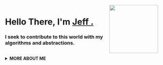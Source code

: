 <img align="right" src="https://media.giphy.com/media/d31vTpVi1LAcDvdm/giphy.gif" height="160px" width="auto">

<h1 align="left">Hello There, I'm <a href="https://www.facebook.com/hieuhas/">Jeff .</a></h1>

<h3 align="left">I seek to contribute to this world with my algorithms and abstractions.</h3>


<br>

  <details>
    <summary>
    <strong>MORE ABOUT ME</strong>
    </summary>

```javascript
const sidbelbase = {
  availableForHire: true,
  education: "UnderGraduate",
  otherAlias: "Back-end Developer",
  codesIn: [ "Java","J2EE","Java Swing","VueJs", "HTML", "CSS"],
  currentlylearning: ["TailwindCss","SwiftUI","SpringBoot"],
  toolsUsing: ["PostMan","GitKraken","IntelliJ IDEA","Brave"],
  experiences: [ ],
}
```

<img src="https://media.giphy.com/media/RhwkGhrlj3NVSOxWSN/giphy.gif" height="30"> <em><b>I'm mostly active around the internet</b> so if you want to say hi or just dropby, feel free to <a target="_blank" href="https://www.facebook.com/hieuhas/"><strong> start a discussion here</strong></a>, I'll be happy to exchnage our views on dinosaurs or life or anything you fancy about ;)</b> </em>

<h3 align="left">Some random tips and tricks I figured out while coding.</h3>


#Create an alias to shorten the command ./mvnw spring-boot:run.

1. In the terminal tab within IntelliJ IDEA, navigate to the root folder of your project.

2. Create a .bash_aliases file in the root folder of your project if it doesn't already exist. To create the file, run the following command:
   `` touch .alias ``

3. Open the .bash_aliases file, add the following line to the file:
   ``  alias run='./mvnw spring-boot:run’ ``
   This will create an alias ``run`` for the command ``./mvnw spring-boot:run.``

4. In the terminal, run the following command to reload your aliases: ``source .alias``

5. Well done, just run the following command to test the alias [each time reopen project you have to run cmd ``source .alias`` (one time) then ``run`` to start ]

</details>
